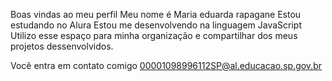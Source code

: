 Boas vindas ao meu perfil 
Meu nome é Maria eduarda rapagane
Estou estudando no Alura
Estou me desenvolvendo na linguagem JavaScript
Utilizo esse espaço para minha organização e compartilhar dos meus projetos dessenvolvidos.

Você entra em contato comigo 
00001098996112SP@al.educacao.sp.gov.br
